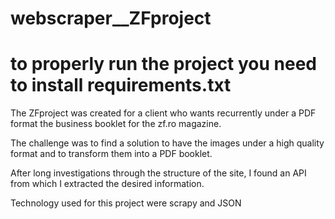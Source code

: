 # webscraper__ZFproject
# to properly run the project you need to install requirements.txt

The ZFproject was created for a client who wants recurrently under a PDF format the business booklet for the zf.ro magazine.

The challenge was to find a solution to have the images under a high quality format and to transform them into a PDF booklet.

After long investigations through the structure of the site, I found an API from which I extracted the desired information.

Technology used for this project were scrapy and JSON 

